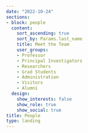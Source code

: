 ```yaml
---
date: "2022-10-24"
sections:
- block: people
  content:
    sort_ascending: true
    sort_by: Params.last_name
    title: Meet the Team
    user_groups:
    - Professor
    - Principal Investigators
    - Researchers
    - Grad Students
    - Administration
    - Visitors
    - Alumni
  design:
    show_interests: false
    show_role: true
    show_social: true
title: People
type: landing
---
```

